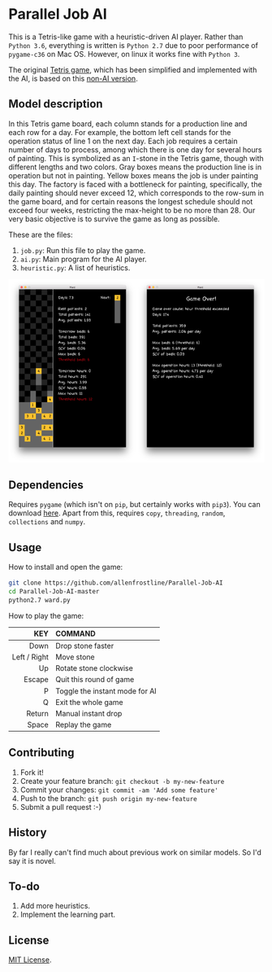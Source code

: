 # Parallel Job AI

This is a Tetris-like game with a heuristic-driven AI player. Rather than `Python 3.6`, everything is written is `Python 2.7` due to poor performance of `pygame-c36` on Mac OS. However, on linux it works fine with `Python 3`.

The original [Tetris game](https://github.com/allenfrostline/Tetris-AI), which has been simplified and implemented with the AI, is based on this [non-AI version](https://gist.github.com/kch42/565419/download).

## Model description

In this Tetris game board, each column stands for a production line and each row for a day. For example, the bottom left cell stands for the operation status of line 1 on the next day. Each job requires a certain number of days to process, among which there is one day for several hours of painting. This is symbolized as an `I`-stone in the Tetris game, though with different lengths and two colors. Gray boxes means the production line is in operation but not in painting. Yellow boxes means the job is under painting this day. The factory is faced with a bottleneck for painting, specifically, the daily painting should never exceed 12, which corresponds to the row-sum in the game board, and for certain reasons the longest schedule should not exceed four weeks, restricting the max-height to be no more than 28. Our very basic objective is to survive the game as long as possible.

These are the files:

1. `job.py`: Run this file to play the game.
2. `ai.py`: Main program for the AI player.
3. `heuristic.py`: A list of heuristics.

<img src='./doc/img/play.png' width=50%/><img src='./doc/img/result.png' width=50%/>

## Dependencies

Requires `pygame` (which isn't on `pip`, but certainly works with `pip3`). You can download [here](https://bitbucket.org/pygame/pygame/downloads). Apart from this, requires `copy`, `threading`, `random`, `collections` and `numpy`.

## Usage

How to install and open the game:

```bash
git clone https://github.com/allenfrostline/Parallel-Job-AI
cd Parallel-Job-AI-master
python2.7 ward.py
```

How to play the game:

|KEY|COMMAND|
|---:|:---|
|Down|Drop stone faster|
|Left / Right|Move stone|
|Up|Rotate stone clockwise|
|Escape|Quit this round of game|
|P|Toggle the instant mode for AI|
|Q|Exit the whole game|
|Return|Manual instant drop|
|Space|Replay the game|

## Contributing

1. Fork it!
2. Create your feature branch: `git checkout -b my-new-feature`
3. Commit your changes: `git commit -am 'Add some feature'`
4. Push to the branch: `git push origin my-new-feature`
5. Submit a pull request :-)

## History

By far I really can't find much about previous work on similar models. So I'd say it is novel.

## To-do

1. Add more heuristics.
2. Implement the learning part.

## License

[MIT License](./LICENSE).
